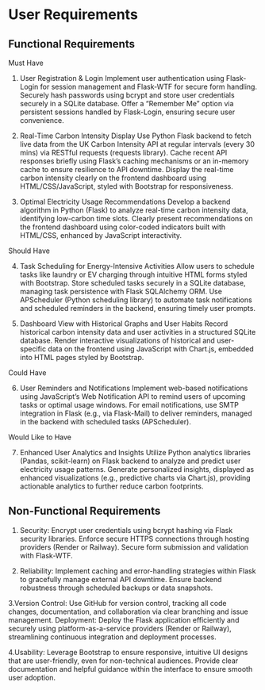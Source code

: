 # User Requirements

## Functional Requirements

Must Have 

1. User Registration & Login
Implement user authentication using Flask-Login for session management and Flask-WTF for secure form handling.
Securely hash passwords using bcrypt and store user credentials securely in a SQLite database.
Offer a “Remember Me” option via persistent sessions handled by Flask-Login, ensuring secure user convenience.

2. Real-Time Carbon Intensity Display
Use Python Flask backend to fetch live data from the UK Carbon Intensity API at regular intervals (every 30 mins) via RESTful requests (requests library).
Cache recent API responses briefly using Flask’s caching mechanisms or an in-memory cache to ensure resilience to API downtime.
Display the real-time carbon intensity clearly on the frontend dashboard using HTML/CSS/JavaScript, styled with Bootstrap for responsiveness.

3. Optimal Electricity Usage Recommendations
Develop a backend algorithm in Python (Flask) to analyze real-time carbon intensity data, identifying low-carbon time slots.
Clearly present recommendations on the frontend dashboard using color-coded indicators built with HTML/CSS, enhanced by JavaScript interactivity.

Should Have

4. Task Scheduling for Energy-Intensive Activities
Allow users to schedule tasks like laundry or EV charging through intuitive HTML forms styled with Bootstrap.
Store scheduled tasks securely in a SQLite database, managing task persistence with Flask SQLAlchemy ORM.
Use APScheduler (Python scheduling library) to automate task notifications and scheduled reminders in the backend, ensuring timely user prompts.

5. Dashboard View with Historical Graphs and User Habits
Record historical carbon intensity data and user activities in a structured SQLite database.
Render interactive visualizations of historical and user-specific data on the frontend using JavaScript with Chart.js, embedded into HTML pages styled by Bootstrap.

Could Have

6. User Reminders and Notifications
Implement web-based notifications using JavaScript’s Web Notification API to remind users of upcoming tasks or optimal usage windows.
For email notifications, use SMTP integration in Flask (e.g., via Flask-Mail) to deliver reminders, managed in the backend with scheduled tasks (APScheduler).

Would Like to Have

7. Enhanced User Analytics and Insights
Utilize Python analytics libraries (Pandas, scikit-learn) on Flask backend to analyze and predict user electricity usage patterns.
Generate personalized insights, displayed as enhanced visualizations (e.g., predictive charts via Chart.js), providing actionable analytics to further reduce carbon footprints.

## Non-Functional Requirements

1. Security:
Encrypt user credentials using bcrypt hashing via Flask security libraries.
Enforce secure HTTPS connections through hosting providers (Render or Railway).
Secure form submission and validation with Flask-WTF.

2. Reliability:
Implement caching and error-handling strategies within Flask to gracefully manage external API downtime.
Ensure backend robustness through scheduled backups or data snapshots.

3.Version Control:
Use GitHub for version control, tracking all code changes, documentation, and collaboration via clear branching and issue management.
Deployment:
Deploy the Flask application efficiently and securely using platform-as-a-service providers (Render or Railway), streamlining continuous integration and deployment processes.

4.Usability:
Leverage Bootstrap to ensure responsive, intuitive UI designs that are user-friendly, even for non-technical audiences.
Provide clear documentation and helpful guidance within the interface to ensure smooth user adoption.


